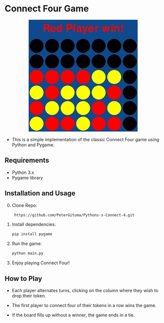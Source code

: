 # Connect Four Game

<p align=center><img src='./screenshot.jpg' alt='screenshot from the game'/></p>

- This is a simple implementation of the classic Connect Four game using Python and Pygame.

## Requirements

- Python 3.x
- Pygame library

## Installation and Usage
0. Clone Repo:
    ```bash
     https://github.com/PeterGituma/Pythons-s-Connect-4.git
    ```
1. Install dependencies:
    ```bash
    pip install pygame
    ```

2. Run the game:
    ```bash
    python main.py
    ```

3. Enjoy playing Connect Four!

## How to Play

- Each player alternates turns, clicking on the column where they wish to drop their token.

- The first player to connect four of their tokens in a row wins the game.

- If the board fills up without a winner, the game ends in a tie.
